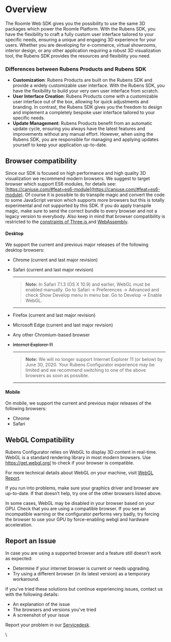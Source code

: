 # Overview

The Roomle Web SDK gives you the possibility to use the same 3D packages which power the Roomle Platform. With the Rubens SDK, you have the flexibility to craft a fully custom user interface tailored to your specific needs, ensuring a unique and engaging 3D experience for your users. Whether you are developing for e-commerce, virtual showrooms, interior design, or any other application requiring a robust 3D visualization tool, the Rubens SDK provides the resources and flexibility you need.&#x20;

### Differences between Rubens Products and Rubens SDK

* **Customization**: Rubens Products are built on the Rubens SDK and provide a widely customizable user interface. With the Rubens SDK, you have the flexibility to build your very own user interface from scratch.
* **User Interface Creation**: Rubens Products come with a customizable user interface out of the box, allowing for quick adjustments and branding. In contrast, the Rubens SDK gives you the freedom to design and implement a completely bespoke user interface tailored to your specific needs.
* **Update Management**: Rubens Products benefit from an automatic update cycle, ensuring you always have the latest features and improvements without any manual effort. However, when using the Rubens SDK, you are responsible for managing and applying updates yourself to keep your application up-to-date.

## Browser compatibility <a href="#browser-compatibility" id="browser-compatibility"></a>

Since our SDK is focused on high performance and high quality 3D visualization we recommend modern browsers. We suggest to target browser which support ES6 modules, for details see: [https://caniuse.com/#feat=es6-module](https://caniuse.com/#feat=es6-module). Of course it is possible to do transpile magic and convert the code to some JavaScript version which supports more browsers but this is totally experimental and not supported by this SDK. If you do apply transpile magic, make sure to send the correct bundle to every browser and not a legacy version to everybody. Also keep in mind that browser compatibility is restricted to the [constraints of Three.js ](https://threejs.org/docs/index.html#manual/en/introduction/Browser-support)and [WebAssembly](https://caniuse.com/#search=webassembly).

#### Desktop

We support the current and previous major releases of the following desktop browsers:

* Chrome (current and last major revision)
*   Safari (current and last major revision)

    ***

    > **Note:** In Safari 7.1.3 (OS X 10.9) and earlier, WebGL must be enabled manually. Go to Safari → Preferences → Advanced and check Show Develop menu in menu bar. Go to Develop → Enable WebGL.

    ***
* Firefox (current and last major revision)
* Microsoft Edge (current and last major revision)
* Any other Chromium-based browser
*   ~~Internet Explorer 11~~

    ***

    > **Note:** We will no longer support Internet Explorer 11 (or below) by June 30, 2020. Your Rubens Configurator experience may be limited and we recommend switching to one of the above browsers as soon as possible.

    ***

#### Mobile <a href="#mobile" id="mobile"></a>

On mobile, we support the current and previous major releases of the following browsers:

* Chrome
* Safari

## WebGL Compatibility <a href="#webgl-compatibility" id="webgl-compatibility"></a>

Rubens Configurator relies on WebGL to display 3D content in real-time. WebGL is a standard rendering library in most modern browsers. Use https://get.webgl.org/ to check if your browser is compatible.

For more technical details about WebGL on your machine, visit [WebGL Report](https://webglreport.com/).

If you run into problems, make sure your graphics driver and browser are up-to-date. If that doesn’t help, try one of the other browsers listed above.

In some cases, WebGL may be disabled in your browser based on your GPU. Check that you are using a compatible browser. If you see an incompatible warning or the configurator performs very badly, try forcing the browser to use your GPU by force-enabling webgl and hardware acceleration.

## Report an Issue <a href="#report-an-issue" id="report-an-issue"></a>

In case you are using a supported browser and a feature still doesn't work as expected:

* Determine if your internet browser is current or needs upgrading.
* Try using a different browser (in its latest version) as a temporary workaround.

If you've tried these solutions but continue experiencing issues, contact us with the following details:

* An explanation of the issue
* The browsers and versions you've tried
* A screenshot of your issue

Report your problem in our [Servicedesk](https://servicedesk.roomle.com/).

\
